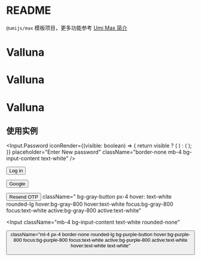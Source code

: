 # README

`@umijs/max` 模板项目，更多功能参考 [Umi Max 简介](https://next.umijs.org/zh-CN/docs/max/introduce)

# Valluna

# Valluna

# Valluna

## 使用实例

<Input.Password iconRender={(visible: boolean) => { return visible ? ( <IconFont type="icon-yanjing_xianshi"></IconFont> ) : ( <IconFont type="icon-yanjing_yincang"></IconFont> ); }} placeholder="Enter New password" className="border-none mb-4 bg-input-content text-white" />

<Button className="w-full bg-primary-button text-white border-none" loading={loading} onClick={login}>
              Log in
</Button>
            
<Button className="w-full bg-white">Google</Button>

<Button
              loading={loading.resendLoad}
              className="rounded-sm bg-gray-button px-4 text-white"
              onClick={resendOtp}
            > Resend OTP </Button>
 className=" bg-gray-button px-4 hover: text-white rounded-lg hover:bg-gray-800 hover:text-white focus:bg-gray-800 focus:text-white active:bg-gray-800 active:text-white"

<Input className="mb-4 bg-input-content text-white rounded-none"

<Button
          className=" border-none rounded-lg bg-purple-button hover:bg-purple-800 hover:text-white  text-white"
          onClick={exportCsv}
        >
className="ml-4 px-4 border-none rounded-lg bg-purple-button hover:bg-purple-800 focus:bg-purple-800 focus:text-white active:bg-purple-800 active:text-white hover:text-white  text-white"